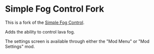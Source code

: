 # Simple Fog Control Fork

This is a fork of the [Simple Fog Control](https://github.com/Draradech/SimpleFogControl).

Adds the ability to control lava fog.

The settings screen is available through either the "Mod Menu" or "Mod Settings" mod.
